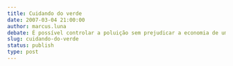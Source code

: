 ```yaml
---
title: Cuidando do verde
date: 2007-03-04 21:00:00
author: marcus.luna
debate: É possível controlar a poluição sem prejudicar a economia de um país?
slug: cuidando-do-verde
status: publish 
type: post
---
```



